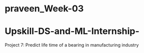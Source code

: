 # praveen_Week-03
# Upskill-DS-and-ML-Internship-
Project 7: Predict life time of a bearing in manufacturing industry
